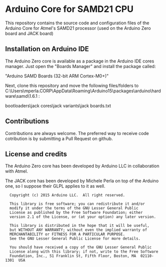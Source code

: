 # Arduino Core for SAMD21 CPU

This repository contains the source code and configuration files of the Arduino Core
for Atmel's SAMD21 processor (used on the Arduino Zero board and JACK board)

## Installation on Arduino IDE

The Arduino Zero core is available as a package in the Arduino IDE cores manager.
Just open the "Boards Manager" and install the package called:

"Arduino SAMD Boards (32-bit ARM Cortex-M0+)"

Next, clone this repository and move the following files/folders to C:\Users\mperla.CORP\AppData\Roaming\Arduino15\packages\arduino\hardware\samd\1.6.1 :

bootloaders\jack
cores\jack
variants\jack
boards.txt

## Contributions

Contributions are always welcome. The preferred way to receive code cotribution is by submitting a 
Pull Request on github.

## License and credits

The Arduino Zero core has been developed by Arduino LLC in collaboration with Atmel.

The JACK core has been developed by Michele Perla on top of the Arduino one, so I suppose
their GLPL applies to it as well.

```
  Copyright (c) 2015 Arduino LLC.  All right reserved.

  This library is free software; you can redistribute it and/or
  modify it under the terms of the GNU Lesser General Public
  License as published by the Free Software Foundation; either
  version 2.1 of the License, or (at your option) any later version.

  This library is distributed in the hope that it will be useful,
  but WITHOUT ANY WARRANTY; without even the implied warranty of
  MERCHANTABILITY or FITNESS FOR A PARTICULAR PURPOSE.
  See the GNU Lesser General Public License for more details.

  You should have received a copy of the GNU Lesser General Public
  License along with this library; if not, write to the Free Software
  Foundation, Inc., 51 Franklin St, Fifth Floor, Boston, MA  02110-1301  USA
```

